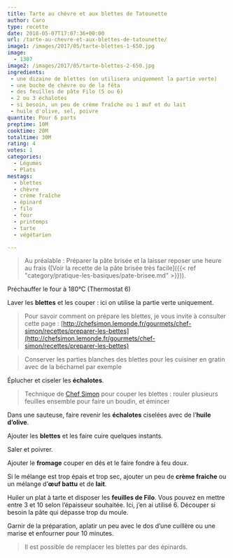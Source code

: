 ```yaml
---
title: Tarte au chèvre et aux blettes de Tatounette
author: Caro
type: recette
date: 2018-05-07T17:07:36+00:00
url: /tarte-au-chevre-et-aux-blettes-de-tatounette/
image1: /images/2017/05/tarte-blettes-1-650.jpg
image:
  - 1307
image2: /images/2017/05/tarte-blettes-2-650.jpg
ingredients:
 - une dizaine de blettes (on utilisera uniquement la partie verte)
 - une buche de chèvre ou de la fêta
 - des feuilles de pâte Filo (5 ou 6)
 - 2 ou 3 échalotes
 - si besoin, un peu de crème fraîche ou 1 œuf et du lait
 - huile d'olive, sel, poivre
quantite: Pour 6 parts
preptime: 10M
cooktime: 20M
totaltime: 30M
rating: 4
votes: 1
categories:
  - Légumes
  - Plats
mestags:
  - blettes
  - chèvre
  - crème fraîche
  - épinard
  - filo
  - four
  - printemps
  - tarte
  - végétarien

---
```

> Au préalable : Préparer la pâte brisée et la laisser reposer une heure au frais ([Voir la recette de la pâte brisée très facile]({{< ref "category/pratique-les-basiques/pate-brisee.md" >}})).

Préchauffer le four à 180°C (Thermostat 6)

Laver les **blettes** et les couper : ici on utilise la partie verte uniquement.

> Pour savoir comment on prépare les blettes, je vous invite à consulter cette page : [http://chefsimon.lemonde.fr/gourmets/chef-simon/recettes/preparer-les-bettes](http://chefsimon.lemonde.fr/gourmets/chef-simon/recettes/preparer-les-bettes)

> Conserver les parties blanches des blettes pour les cuisiner en gratin avec de la béchamel par exemple

Éplucher et ciseler les **échalotes**.

> Technique de [Chef Simon](http://chefsimon.lemonde.fr/gourmets/chef-simon/recettes/preparer-les-bettes) pour couper les blettes : rouler plusieurs feuilles ensemble pour faire un boudin, et émincer

Dans une sauteuse, faire revenir les **échalotes** ciselées avec de l&rsquo;**huile d&rsquo;olive**.

Ajouter les **blettes** et les faire cuire quelques instants.

Saler et poivrer.

Ajouter le **fromage** couper en dés et le faire fondre à feu doux.

Si le mélange est trop épais et trop sec, ajouter un peu de **crème fraiche** ou un mélange d’**œuf battu** et de **lait**.

Huiler un plat à tarte et disposer les **feuilles de Filo**. Vous pouvez en mettre entre 3 et 10 selon l&rsquo;épaisseur souhaitée. Ici, j&rsquo;en ai utilisé 6. Découper si besoin la pâte qui dépasse trop du moule.

Garnir de la préparation, aplatir un peu avec le dos d&rsquo;une cuillère ou une marise et enfourner pour 10 minutes.

> Il est possible de remplacer les blettes par des épinards.
